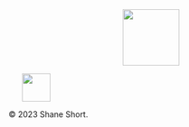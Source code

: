 <div id="header" align="center">
  <img src="https://media.giphy.com/media/M9gbBd9nbDrOTu1Mqx/giphy.gif" width="100"/>
</div>

<ul class="social-icons">
  <img src="https://raw.githubusercontent.com/FortAwesome/Font-Awesome/6.x/svgs/solid/crown.svg" width="50" height="50">
<!--   <li><a href="https://github.com/sshort1996"><i class="fab fa-github fa-3x"></i></a></li>
  <li><a href="mailto:shane.short5@gmail.com"><i class="far fa-envelope fa-3x"></i></a></li>
  <li><a href="https://www.linkedin.com/in/shaneshort96/"><i class="fab fa-linkedin fa-3x"></i></a></li> -->
</ul>
<p>© 2023 Shane Short.</p>  

